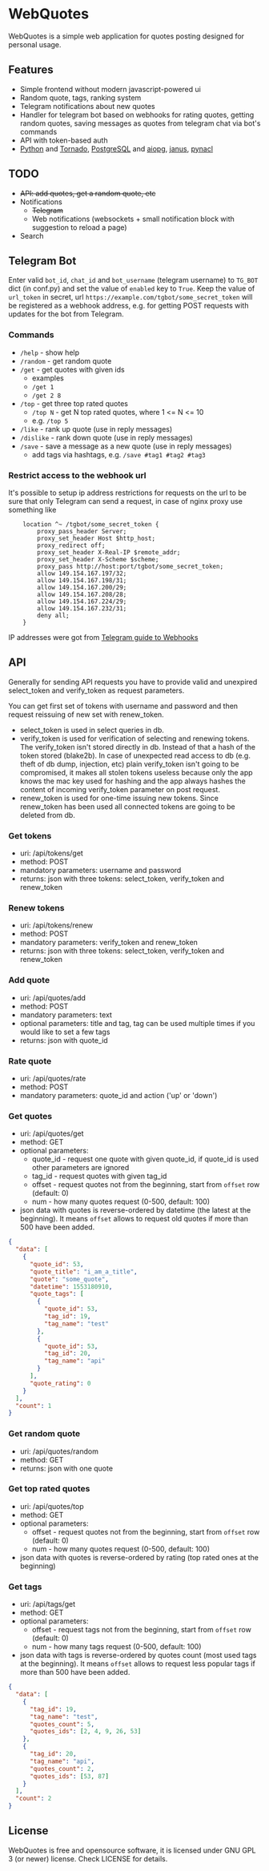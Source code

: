 # WebQuotes

WebQuotes is a simple web application for quotes posting designed for personal usage. 

## Features
* Simple frontend without modern javascript-powered ui
* Random quote, tags, ranking system
* Telegram notifications about new quotes
* Handler for telegram bot based on webhooks for rating quotes, getting random quotes, saving messages as quotes from telegram chat via bot's commands
* API with token-based auth 
* [Python](https://www.python.org/) and [Tornado](http://www.tornadoweb.org), [PostgreSQL](https://www.postgresql.org) and [aiopg](https://github.com/aio-libs/aiopg), [janus](https://github.com/aio-libs/janus), [pynacl](https://github.com/pyca/pynacl)

## TODO
* ~~API: add quotes, get a random quote, etc~~
* Notifications 
    * ~~Telegram~~
    * Web notifications (websockets + small notification block with suggestion to reload a page)
* Search

## Telegram Bot
Enter valid `bot_id`, `chat_id` and `bot_username` (telegram username) to `TG_BOT` dict (in conf.py) and set the value of `enabled` key to `True`. 
Keep the value of `url_token` in secret, url `https://example.com/tgbot/some_secret_token` will be registered as a webhook address, e.g. for getting POST requests with updates for the bot from Telegram. 

### Commands 
* `/help` - show help
* `/random` - get random quote
* `/get` - get quotes with given ids
    * examples
    * `/get 1`
    * `/get 2 8`
* `/top` - get three top rated quotes
    * `/top N` - get N top rated quotes, where 1 <= N <= 10
    * e.g. `/top 5`
* `/like` - rank up quote (use in reply messages)
* `/dislike` - rank down quote (use in reply messages)
* `/save` - save a message as a new quote (use in reply messages)
  * add tags via hashtags, e.g. `/save #tag1 #tag2 #tag3`

### Restrict access to the webhook url
It's possible to setup ip address restrictions for requests on the url to be sure that only Telegram can send a request, 
in case of nginx proxy use something like
```
    location ^~ /tgbot/some_secret_token {
        proxy_pass_header Server;
        proxy_set_header Host $http_host;
        proxy_redirect off;
        proxy_set_header X-Real-IP $remote_addr;
        proxy_set_header X-Scheme $scheme;
        proxy_pass http://host:port/tgbot/some_secret_token;
        allow 149.154.167.197/32;
        allow 149.154.167.198/31;
        allow 149.154.167.200/29;
        allow 149.154.167.208/28;
        allow 149.154.167.224/29;
        allow 149.154.167.232/31;
        deny all;
    }
```
IP addresses were got from [Telegram guide to Webhooks](https://core.telegram.org/bots/webhooks)

## API
Generally for sending API requests you have to provide valid and unexpired select_token and verify_token as request parameters. 

You can get first set of tokens with username and password and then request reissuing of new set with renew_token.

* select_token is used in select queries in db.
* verify_token is used for verification of selecting and renewing tokens. The verify_token isn't stored directly in db. Instead of that a hash of the token stored (blake2b). In case of unexpected read access to db (e.g. theft of db dump, injection, etc) plain verify_token isn't going to be compromised, it makes all stolen tokens useless because only the app knows the mac key used for hashing and the app always hashes the content of incoming verify_token parameter on post request.
* renew_token is used for one-time issuing new tokens. Since renew_token has been used all connected tokens are going to be deleted from db. 

### Get tokens
* uri: /api/tokens/get
* method: POST
* mandatory parameters: username and password
* returns: json with three tokens: select_token, verify_token and renew_token 

### Renew tokens 
* uri: /api/tokens/renew
* method: POST
* mandatory parameters: verify_token and renew_token
* returns: json with three tokens: select_token, verify_token and renew_token 

### Add quote
* uri: /api/quotes/add
* method: POST
* mandatory parameters: text
* optional parameters: title and tag, tag can be used multiple times if you would like to set a few tags
* returns: json with quote_id

### Rate quote
* uri: /api/quotes/rate
* method: POST
* mandatory parameters: quote_id and action ('up' or 'down')

### Get quotes
* uri: /api/quotes/get
* method: GET
* optional parameters:
    * quote_id - request one quote with given quote_id, if quote_id is used other parameters are ignored
    * tag_id - request quotes with given tag_id 
    * offset - request quotes not from the beginning, start from `offset` row (default: 0)
    * num - how many quotes request (0-500, default: 100)
* json data with quotes is reverse-ordered by datetime (the latest at the beginning). It means `offset` allows to request old quotes if more than 500 have been added.

```json
{
  "data": [
    {
      "quote_id": 53, 
      "quote_title": "i_am_a_title", 
      "quote": "some_quote", 
      "datetime": 1553180910, 
      "quote_tags": [
        {
          "quote_id": 53, 
          "tag_id": 19, 
          "tag_name": "test"
        }, 
        {
          "quote_id": 53, 
          "tag_id": 20, 
          "tag_name": "api"
        }
      ], 
      "quote_rating": 0
    }
  ], 
  "count": 1
}
```
    
### Get random quote
* uri: /api/quotes/random
* method: GET
* returns: json with one quote

### Get top rated quotes
* uri: /api/quotes/top
* method: GET
* optional parameters:
    * offset - request quotes not from the beginning, start from `offset` row (default: 0)
    * num - how many quotes request (0-500, default: 100)
* json data with quotes is reverse-ordered by rating (top rated ones at the beginning)

### Get tags
* uri: /api/tags/get
* method: GET
* optional parameters:
    * offset - request tags not from the beginning, start from `offset` row (default: 0)
    * num - how many tags request (0-500, default: 100)
* json data with tags is reverse-ordered by quotes count (most used tags at the beginning). It means `offset` allows to request less popular tags if more than 500 have been added. 

```json
{
  "data": [
    {
      "tag_id": 19,
      "tag_name": "test",
      "quotes_count": 5,
      "quotes_ids": [2, 4, 9, 26, 53]
    }, 
    {
      "tag_id": 20, 
      "tag_name": "api", 
      "quotes_count": 2,
      "quotes_ids": [53, 87]
    }
  ], 
  "count": 2
}
```

## License
WebQuotes is free and opensource software, it is licensed under GNU GPL 3 (or newer) license. Check LICENSE for details.

